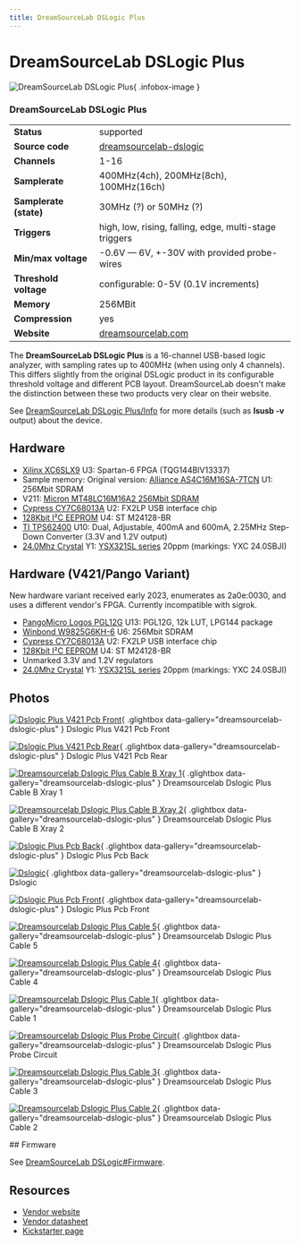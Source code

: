 ```yaml
---
title: DreamSourceLab DSLogic Plus
---
```


# DreamSourceLab DSLogic Plus

<div class="infobox" markdown>

![DreamSourceLab DSLogic Plus](./img/Dslogic_plus_V421_pcb_front.jpg){ .infobox-image }

### DreamSourceLab DSLogic Plus

| | |
|---|---|
| **Status** | supported |
| **Source code** | [dreamsourcelab-dslogic](https://github.com/OpenTraceLab/OpenTraceCapture/tree/main/src/hardware/dreamsourcelab-dslogic) |
| **Channels** | 1-16 |
| **Samplerate** | 400MHz(4ch), 200MHz(8ch), 100MHz(16ch) |
| **Samplerate (state)** | 30MHz (?) or 50MHz (?) |
| **Triggers** | high, low, rising, falling, edge, multi-stage triggers |
| **Min/max voltage** | -0.6V — 6V, +-30V with provided probe-wires |
| **Threshold voltage** | configurable: 0-5V (0.1V increments) |
| **Memory** | 256MBit |
| **Compression** | yes |
| **Website** | [dreamsourcelab.com](http://www.dreamsourcelab.com/dslogic.html) |

</div>

The **DreamSourceLab DSLogic Plus** is a 16-channel USB-based logic analyzer, with sampling rates up to 400MHz (when using only 4 channels). This differs slightly from the original DSLogic product in its configurable threshold voltage and different PCB layout. DreamSourceLab doesn't make the distinction between these two products very clear on their website.

See [DreamSourceLab DSLogic Plus/Info](https://sigrok.org/wiki/DreamSourceLab_DSLogic_Plus/Info) for more details (such as **lsusb -v** output) about the device.

## Hardware
- [Xilinx XC6SLX9](http://www.xilinx.com/products/silicon-devices/fpga/spartan-6/) U3: Spartan-6 FPGA (TQG144BIV13337)
- Sample memory:
Original version: [Alliance AS4C16M16SA-7TCN](https://www.alliancememory.com/wp-content/uploads/pdf/dram/256Mb-AS4C16M16SA-C&I_V3.0_March%202015.pdf) U1: 256Mbit SDRAM
- V211: [Micron MT48LC16M16A2 256Mbit SDRAM](https://www.micron.com/~/media/Documents/Products/Data%20Sheet/DRAM/256Mb_sdr.pdf)
- [Cypress CY7C68013A](http://www.cypress.com/?mpn=CY7C68013A-56PVXC) U2: FX2LP USB interface chip
- [128Kbit I²C EEPROM](http://www.st.com/content/ccc/resource/technical/document/datasheet/59/05/c9/5b/7b/41/48/b6/CD00259167.pdf/files/CD00259167.pdf/jcr:content/translations/en.CD00259167.pdf) U4: ST M24128-BR
- [TI TPS62400](http://www.ti.com/product/TPS62400) U10: Dual, Adjustable, 400mA and 600mA, 2.25MHz Step-Down Converter (3.3V and 1.2V output)
- [24.0Mhz Crystal](http://file1.jzsc8.com/mallpropdf/16/04/28/151237988.pdf) Y1: [YSX321SL series](http://www.yxc.hk/u_file/product/17_08_22/YSX321SL.pdf) 20ppm (markings: YXC 24.0SBJI)
## Hardware (V421/Pango Variant)

New hardware variant received early 2023, enumerates as 2a0e:0030, and uses a different vendor's FPGA. Currently incompatible with sigrok.

- [PangoMicro Logos PGL12G](https://www-pangomicro-com.translate.goog/procenter/detail4.html?_x_tr_sl=auto&_x_tr_tl=en&_x_tr_hl=en&_x_tr_pto=wapp) U13: PGL12G, 12k LUT, LPG144 package
- [Winbond W9825G6KH-6](https://www.winbond.com/resource-files/w9825g6kh_a04.pdf) U6: 256Mbit SDRAM
- [Cypress CY7C68013A](http://www.cypress.com/?mpn=CY7C68013A-56PVXC) U2: FX2LP USB interface chip
- [128Kbit I²C EEPROM](http://www.st.com/content/ccc/resource/technical/document/datasheet/59/05/c9/5b/7b/41/48/b6/CD00259167.pdf/files/CD00259167.pdf/jcr:content/translations/en.CD00259167.pdf) U4: ST M24128-BR
- Unmarked 3.3V and 1.2V regulators
- [24.0Mhz Crystal](http://file1.jzsc8.com/mallpropdf/16/04/28/151237988.pdf) Y1: [YSX321SL series](http://www.yxc.hk/u_file/product/17_08_22/YSX321SL.pdf) 20ppm (markings: YXC 24.0SBJI)

## Photos

<div class="photo-grid" markdown>

[![Dslogic Plus V421 Pcb Front](./img/Dslogic_plus_V421_pcb_front.jpg)](./img/Dslogic_plus_V421_pcb_front.jpg "Dslogic Plus V421 Pcb Front"){ .glightbox data-gallery="dreamsourcelab-dslogic-plus" }
<span class="caption">Dslogic Plus V421 Pcb Front</span>

[![Dslogic Plus V421 Pcb Rear](./img/Dslogic_plus_V421_pcb_rear.jpg)](./img/Dslogic_plus_V421_pcb_rear.jpg "Dslogic Plus V421 Pcb Rear"){ .glightbox data-gallery="dreamsourcelab-dslogic-plus" }
<span class="caption">Dslogic Plus V421 Pcb Rear</span>

[![Dreamsourcelab Dslogic Plus Cable B Xray 1](./img/Dreamsourcelab_dslogic_plus_cable_B_xray_1.jpg)](./img/Dreamsourcelab_dslogic_plus_cable_B_xray_1.jpg "Dreamsourcelab Dslogic Plus Cable B Xray 1"){ .glightbox data-gallery="dreamsourcelab-dslogic-plus" }
<span class="caption">Dreamsourcelab Dslogic Plus Cable B Xray 1</span>

[![Dreamsourcelab Dslogic Plus Cable B Xray 2](./img/Dreamsourcelab_dslogic_plus_cable_B_xray_2.jpg)](./img/Dreamsourcelab_dslogic_plus_cable_B_xray_2.jpg "Dreamsourcelab Dslogic Plus Cable B Xray 2"){ .glightbox data-gallery="dreamsourcelab-dslogic-plus" }
<span class="caption">Dreamsourcelab Dslogic Plus Cable B Xray 2</span>

[![Dslogic Plus Pcb Back](./img/Dslogic_plus_pcb_back.jpg)](./img/Dslogic_plus_pcb_back.jpg "Dslogic Plus Pcb Back"){ .glightbox data-gallery="dreamsourcelab-dslogic-plus" }
<span class="caption">Dslogic Plus Pcb Back</span>

[![Dslogic](./img/DSLogic.jpg)](./img/DSLogic.png "Dslogic"){ .glightbox data-gallery="dreamsourcelab-dslogic-plus" }
<span class="caption">Dslogic</span>

[![Dslogic Plus Pcb Front](./img/Dslogic_plus_pcb_front.jpg)](./img/Dslogic_plus_pcb_front.jpg "Dslogic Plus Pcb Front"){ .glightbox data-gallery="dreamsourcelab-dslogic-plus" }
<span class="caption">Dslogic Plus Pcb Front</span>

[![Dreamsourcelab Dslogic Plus Cable 5](./img/Dreamsourcelab_dslogic_plus_cable_5.jpg)](./img/Dreamsourcelab_dslogic_plus_cable_5.jpg "Dreamsourcelab Dslogic Plus Cable 5"){ .glightbox data-gallery="dreamsourcelab-dslogic-plus" }
<span class="caption">Dreamsourcelab Dslogic Plus Cable 5</span>

[![Dreamsourcelab Dslogic Plus Cable 4](./img/Dreamsourcelab_dslogic_plus_cable_4.jpg)](./img/Dreamsourcelab_dslogic_plus_cable_4.jpg "Dreamsourcelab Dslogic Plus Cable 4"){ .glightbox data-gallery="dreamsourcelab-dslogic-plus" }
<span class="caption">Dreamsourcelab Dslogic Plus Cable 4</span>

[![Dreamsourcelab Dslogic Plus Cable 1](./img/Dreamsourcelab_dslogic_plus_cable_1.jpg)](./img/Dreamsourcelab_dslogic_plus_cable_1.jpg "Dreamsourcelab Dslogic Plus Cable 1"){ .glightbox data-gallery="dreamsourcelab-dslogic-plus" }
<span class="caption">Dreamsourcelab Dslogic Plus Cable 1</span>

[![Dreamsourcelab Dslogic Plus Probe Circuit](./img/Dreamsourcelab_dslogic_plus_probe_circuit.png)](./img/Dreamsourcelab_dslogic_plus_probe_circuit.png "Dreamsourcelab Dslogic Plus Probe Circuit"){ .glightbox data-gallery="dreamsourcelab-dslogic-plus" }
<span class="caption">Dreamsourcelab Dslogic Plus Probe Circuit</span>

[![Dreamsourcelab Dslogic Plus Cable 3](./img/Dreamsourcelab_dslogic_plus_cable_3.jpg)](./img/Dreamsourcelab_dslogic_plus_cable_3.jpg "Dreamsourcelab Dslogic Plus Cable 3"){ .glightbox data-gallery="dreamsourcelab-dslogic-plus" }
<span class="caption">Dreamsourcelab Dslogic Plus Cable 3</span>

[![Dreamsourcelab Dslogic Plus Cable 2](./img/Dreamsourcelab_dslogic_plus_cable_2.jpg)](./img/Dreamsourcelab_dslogic_plus_cable_2.jpg "Dreamsourcelab Dslogic Plus Cable 2"){ .glightbox data-gallery="dreamsourcelab-dslogic-plus" }
<span class="caption">Dreamsourcelab Dslogic Plus Cable 2</span>

</div>
## Firmware

See [DreamSourceLab DSLogic#Firmware](https://sigrok.org/wiki/DreamSourceLab_DSLogic#Firmware).

## Resources
- [Vendor website](http://www.dreamsourcelab.com)
- [Vendor datasheet](https://www.dreamsourcelab.com/doc/DSLogic_Plus_Datasheet.pdf)
- [Kickstarter page](https://www.kickstarter.com/projects/dreamsourcelab/dslogic-multifunction-instruments-for-everyone)

